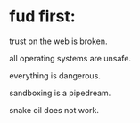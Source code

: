 # fud first:

trust on the web is broken.

all operating systems are unsafe.

everything is dangerous.

sandboxing is a pipedream.

snake oil does not work.

<Link class="bottom" to="/tofu/" text="tofu"></Link>

